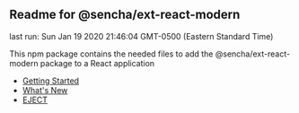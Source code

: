 ## Readme for @sencha/ext-react-modern

last run: Sun Jan 19 2020 21:46:04 GMT-0500 (Eastern Standard Time)

This npm package contains the needed files to add the @sencha/ext-react-modern package to a React application

- [Getting Started](https://github.com/sencha/ext-react/blob/ext-react-7.1.x/packages/ext-react-modern/GETTING_STARTED.md)
- [What's New](https://github.com/sencha/ext-react/blob/ext-react-7.1.x/packages/ext-react-modern/WHATS_NEW.md)
- [EJECT](https://github.com/sencha/ext-react/blob/ext-react-7.1.x/packages/ext-react-modern/EJECT.md)
